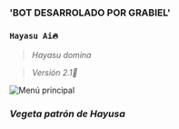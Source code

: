 ### 'BOT DESARROLADO POR GRABIEL'
### `Hayasu Ai🔥`
> *Hayasu domina*

> *Versión 2.1🔮*

![Menú principal](https://files.catbox.moe/efgc46.jpg)

### *Vegeta patrón de Hayusa*